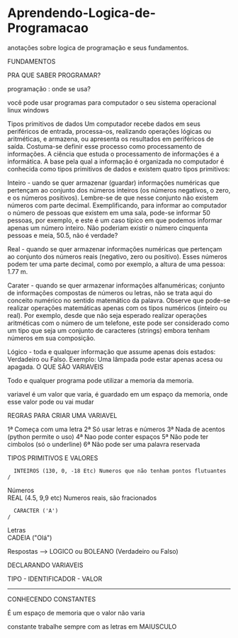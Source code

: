 # Aprendendo-Logica-de-Programacao
anotações sobre logica de programação e seus fundamentos.


FUNDAMENTOS

PRA QUE SABER PROGRAMAR?

programação : onde se usa?

você pode usar programas para computador
o seu sistema operacional linux windows


Tipos primitivos de dados
Um computador recebe dados em seus periféricos de entrada, processa-os, realizando operações lógicas ou aritméticas, e armazena, ou apresenta os resultados em periféricos de saída. Costuma-se definir esse processo como processamento de informações. A ciência que estuda o processamento de informações é a informática. A base pela qual a informação é organizada no computador é conhecida como tipos primitivos de dados e existem quatro tipos primitivos:

Inteiro - uando se quer armazenar (guardar) informações numéricas que pertençam ao conjunto dos números inteiros (os números negativos, o zero, e os números positivos). Lembre-se de que nesse conjunto não existem números com parte decimal. Exemplificando, para informar ao computador o número de pessoas que existem em uma sala, pode-se informar 50 pessoas, por exemplo, e este é um caso típico em que podemos informar apenas um número inteiro. Não poderiam existir o número cinquenta pessoas e meia, 50.5, não é verdade?

Real - quando se quer armazenar informações numéricas que pertençam ao conjunto dos números reais (negativo, zero ou positivo). Esses números podem ter uma parte decimal, como por exemplo, a altura de uma pessoa: 1.77 m.

Carater - quando se quer armazenar informações alfanuméricas; conjunto de informações compostas de números ou letras, não se trata aqui do conceito numérico no sentido matemático da palavra. Observe que pode-se realizar operações matemáticas apenas com os tipos numéricos (inteiro ou real). Por exemplo, desde que não seja esperado realizar operações aritméticas com o número de um telefone, este pode ser considerado como um tipo que seja um conjunto de caracteres (strings) embora tenham números em sua composição.

Lógico - toda e qualquer informação que assume apenas dois estados: Verdadeiro ou Falso. Exemplo: Uma lâmpada pode estar apenas acesa ou apagada.
O QUE SÃO VARIAVEIS


Todo e qualquer programa pode utilizar a memoria da memoria.

variavel é um valor que varia, é guardado em um espaço da memoria, onde esse valor pode ou vai mudar

REGRAS PARA CRIAR UMA VARIAVEL

1ª Começa com uma letra
2ª Só usar letras e números
3ª Nada de acentos (python permite o uso)
4ª Nao pode conter espaços
5ª Não pode ter cimbolos (só o underline)
6ª Não pode ser uma palavra reservada


TIPOS PRIMITIVOS E VALORES


	  INTEIROS (130, 0, -18 Etc) Numeros que não tenham pontos flutuantes
	/
Números 
	\
	  REAL (4.5, 9,9 etc) Numeros reais, são fracionados
	

	  CARACTER ('A')
	/
Letras
	\
	  CADEIA ("Olá")

	  

	
Respostas --> LOGICO ou BOLEANO (Verdadeiro ou Falso)


DECLARANDO VARIAVEIS


TIPO - IDENTIFICADOR - VALOR

--------------------------------------------------------------

CONHECENDO CONSTANTES 

É um espaço de memoria que o valor não varia


constante trabalhe sempre com as letras em MAIUSCULO
